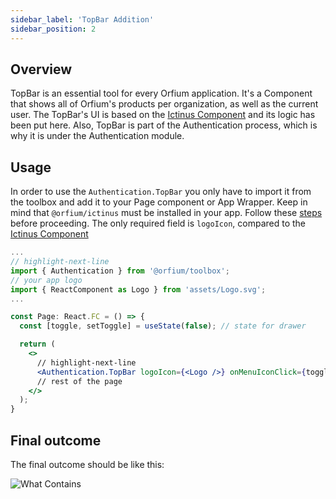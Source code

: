 ```yaml
---
sidebar_label: 'TopBar Addition'
sidebar_position: 2
---
```


## Overview

TopBar is an essential tool for every Orfium application. It's a Component that shows all of Orfium's products per organization, as well as the current user.
The TopBar's UI is based on the [Ictinus Component](https://ictinus.herokuapp.com/?path=/story/design-system-topnavbar--with-logo-placeholder) and its logic has been put here.
Also, TopBar is part of the Authentication process, which is why it is under the Authentication module.

## Usage

In order to use the `Authentication.TopBar` you only have to import it from the toolbox and add it to your Page component or App Wrapper.
Keep in mind that `@orfium/ictinus` must be installed in your app. Follow these [steps](https://ictinus.herokuapp.com/?path=/story/guide-getting-started--page) before proceeding.
The only required field is `logoIcon`, compared to the [Ictinus Component](https://ictinus.herokuapp.com/?path=/story/design-system-topnavbar--with-logo-placeholder)

```jsx
...
// highlight-next-line
import { Authentication } from '@orfium/toolbox';
// your app logo
import { ReactComponent as Logo } from 'assets/Logo.svg';
...

const Page: React.FC = () => {
  const [toggle, setToggle] = useState(false); // state for drawer

  return (
    <>
      // highlight-next-line
      <Authentication.TopBar logoIcon={<Logo />} onMenuIconClick={toggle} />
      // rest of the page
    </>
  );
}
```

## Final outcome

The final outcome should be like this:

![What Contains](/img/TopBarExample.png)
